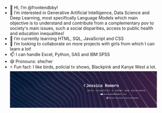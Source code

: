 - 👋 Hi, I’m @frontendbby!
- 👀 I’m interested in Generative Artificial Intelligence, Data Science and Deep Learning, most specifically Language Models which main objective is to understand and contribute from a complementary pov to society's main issues, such a social disparities, access to public health and education inequalities!
- 🌱 I’m currently learning HTML, SQL, JavaScript and CSS
- 💞️ I’m looking to collaborate on more projects with girls from which I can learn a lot!
- 📫 I can handle Excel, Python, SAS and IBM SPSS
- 😄 Pronouns: she/her
- ⚡ Fun fact: I like birds, policial tv shows, Blackpink and Kanye West a lot.
  ![banner](/ejemplo.png)
<!---
frontendbby/frontendbby is a ✨ special ✨ repository because its `README.md` (this file) appears on your GitHub profile.
You can click the Preview link to take a look at your changes.
--->
